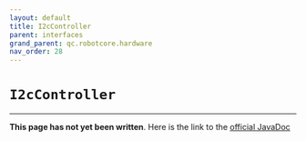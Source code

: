 ```yaml
---
layout: default
title: I2cController
parent: interfaces
grand_parent: qc.robotcore.hardware
nav_order: 28
---
```

# `I2cController`
---
**This page has not yet been written**. Here is the link to the [official JavaDoc](https://ftctechnh.github.io/ftc_app/doc/javadoc/com/qualcomm/robotcore/hardware/I2cController.html)
        